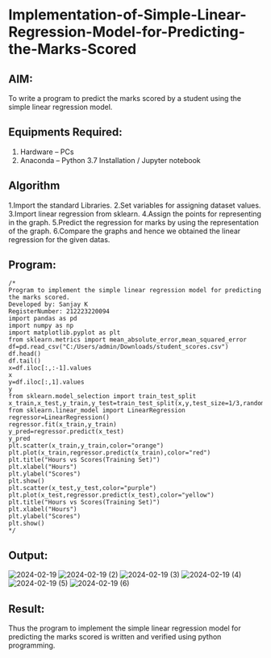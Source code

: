 # Implementation-of-Simple-Linear-Regression-Model-for-Predicting-the-Marks-Scored

## AIM:
To write a program to predict the marks scored by a student using the simple linear regression model.

## Equipments Required:
1. Hardware – PCs
2. Anaconda – Python 3.7 Installation / Jupyter notebook

## Algorithm
1.Import the standard Libraries.
2.Set variables for assigning dataset values.
3.Import linear regression from sklearn.
4.Assign the points for representing in the graph.
5.Predict the regression for marks by using the representation of the graph.
6.Compare the graphs and hence we obtained the linear regression for the given datas. 

## Program:
```
/*
Program to implement the simple linear regression model for predicting the marks scored.
Developed by: Sanjay K
RegisterNumber: 212223220094
import pandas as pd
import numpy as np
import matplotlib.pyplot as plt
from sklearn.metrics import mean_absolute_error,mean_squared_error
df=pd.read_csv("C:/Users/admin/Downloads/student_scores.csv")
df.head()
df.tail()
x=df.iloc[:,:-1].values
x
y=df.iloc[:,1].values
y
from sklearn.model_selection import train_test_split
x_train,x_test,y_train,y_test=train_test_split(x,y,test_size=1/3,random_state=0)
from sklearn.linear_model import LinearRegression
regressor=LinearRegression()
regressor.fit(x_train,y_train)
y_pred=regressor.predict(x_test)
y_pred
plt.scatter(x_train,y_train,color="orange")
plt.plot(x_train,regressor.predict(x_train),color="red")
plt.title("Hours vs Scores(Training Set)")
plt.xlabel("Hours")
plt.ylabel("Scores")
plt.show()
plt.scatter(x_test,y_test,color="purple")
plt.plot(x_test,regressor.predict(x_test),color="yellow")
plt.title("Hours vs Scores(Training Set)")
plt.xlabel("Hours")
plt.ylabel("Scores")
plt.show() 
*/
```

## Output:
![2024-02-19](https://github.com/SanjayK2006/Implementation-of-Simple-Linear-Regression-Model-for-Predicting-the-Marks-Scored/assets/144979178/d03a59d9-16b9-4d90-80e8-6277ba85321a)
![2024-02-19 (2)](https://github.com/SanjayK2006/Implementation-of-Simple-Linear-Regression-Model-for-Predicting-the-Marks-Scored/assets/144979178/bb93cfa5-93df-4e57-aa26-650af85aa02d)
![2024-02-19 (3)](https://github.com/SanjayK2006/Implementation-of-Simple-Linear-Regression-Model-for-Predicting-the-Marks-Scored/assets/144979178/3b535a4c-4ab1-4a53-b34b-7d4d5310c2e2)
![2024-02-19 (4)](https://github.com/SanjayK2006/Implementation-of-Simple-Linear-Regression-Model-for-Predicting-the-Marks-Scored/assets/144979178/5e6eb4e4-880c-4ca2-a430-c2426a48ca90)
![2024-02-19 (5)](https://github.com/SanjayK2006/Implementation-of-Simple-Linear-Regression-Model-for-Predicting-the-Marks-Scored/assets/144979178/bd1c1414-59c3-4877-88bb-e25c233d731d)
![2024-02-19 (6)](https://github.com/SanjayK2006/Implementation-of-Simple-Linear-Regression-Model-for-Predicting-the-Marks-Scored/assets/144979178/253e3dd1-f151-459d-b195-fce46e030599)







## Result:
Thus the program to implement the simple linear regression model for predicting the marks scored is written and verified using python programming.
